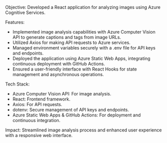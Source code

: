 Objective: Developed a React application for analyzing images using Azure Cognitive Services.

Features:

- Implemented image analysis capabilities with Azure Computer Vision API to generate captions and tags from image URLs.
- Utilized Axios for making API requests to Azure services.
- Managed environment variables securely with a .env file for API keys and endpoints.
- Deployed the application using Azure Static Web Apps, integrating continuous deployment with GitHub Actions.
- Ensured a user-friendly interface with React Hooks for state management and asynchronous operations.

Tech Stack:

- Azure Computer Vision API: For image analysis.
- React: Frontend framework.
- Axios: For API requests.
- dotenv: Secure management of API keys and endpoints.
- Azure Static Web Apps & GitHub Actions: For deployment and continuous integration.

Impact: Streamlined image analysis process and enhanced user experience with a responsive web interface.










